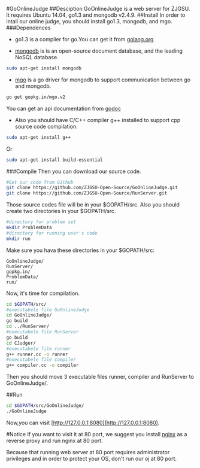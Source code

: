 #GoOnlineJudge
##Desciption
GoOnlineJudge is a web server for ZJGSU.  
It requires Ubuntu 14.04, go1.3 and mongodb v2.4.9.
##Install
In order to intall our online judge, you should install go1.3, mongodb, and mgo.
###Dependences
+ go1.3 is a complier for go.You can get it from [golang.org](http://golang.org)

+ [mongodb](http://www.mongodb.org/) is is an open-source document database, and the leading NoSQL database.  
```bash
sudo apt-get install mongodb
```

+ [mgo](http://gopkg.in/mgo.v2) is a go driver for mongodb to support communication between go and mongodb. 
```bash
go get gopkg.in/mgo.v2
```
You can get an api documentation from [godoc](http://godoc.org/gopkg.in/mgo.v2)

+ Also you should have C/C++ compiler g++ installed to support cpp source code compilation.
```bash
sudo apt-get install g++
```
Or
```bash
sudo apt-get install build-essential
```

###Compile
Then you can download our source code.
```bash
#Get our code from Github
git clone https://github.com/ZJGSU-Open-Source/GoOnlineJudge.git
git clone https://github.com/ZJGSU-Open-Source/RunServer.git
```
Those source codes file will be in your $GOPATH/src. Also you should create two directories in your $GOPATH/src.
```bash
#directory for problem set
mkdir ProblemData
#directory for running user's code
mkdir run	
```
Make sure you hava these directories in your $GOPATH/src:

	GoOnlineJudge/
	RunServer/
	gopkg.in/
	ProblemData/
	run/

Now, it's time for compilation.
```bash
cd $GOPATH/src/
#executabele file GoOnlineJudge
cd GoOnlineJudge/	
go build			
cd ../RunServer/
#executabele file RunServer
go build			
cd CJudger/
#executabele file runner
g++ runner.cc -o runner 
#executabele file compiler
g++ compiler.cc -o compiler 
```
Then you should move 3 executable files runner, compiler and RunServer to GoOnlineJudge/.

##Run
```bash
cd $GOPATH/src/GoOnlineJudge/
./GoOnlineJudge
```
Now,you can visit [http://127.0.0.1:8080](http://127.0.0.1:8080).

#Notice
If you want to visit it at 80 port, we suggest you install [nginx](http://nginx.org/) as a reverse proxy and run nginx at 80 port. 

Because that running web server at 80 port requires administrator privileges and in order to protect your OS, don't run our oj at 80 port.